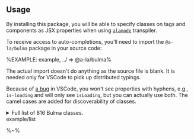 ## Usage

By installing this package, you will be able to specify classes on tags and components as JSX properties when using [`alamode`](https://github.com/a-la/alamode) transpiler.

To receive access to auto-completions, you'll need to import the `@a-la/bulma` package in your source code:

%EXAMPLE: example, ../ => @a-la/bulma%

The actual import doesn't do anything as the source file is blank. It is needed only for VSCode to pick up distributed typings.

Because of [a bug](https://github.com/microsoft/TypeScript/issues/28905) in VSCode, you won't see properties with hyphens, e.g., `is-loading` and will only see `isLoading`, but you can actually use both. The camel cases are added for discoverability of classes.

<details>
<summary>
Full list of 816 Bulma classes.
<summary>
<fork>example/list</fork>
</details>

%~%

<!-- ## API

The package is available by importing its default function:

```js
import bulma from '@a-la/bulma'
```

%~%

<typedef method="bulma">types/api.xml</typedef>

<typedef>types/index.xml</typedef>

%FORK example%

%~% -->
